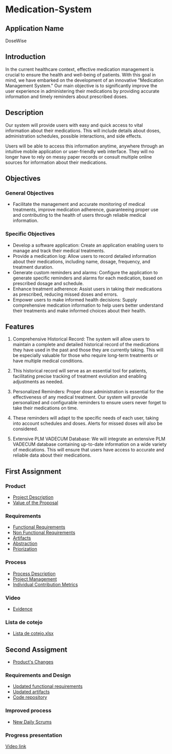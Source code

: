 # Medication-System

## Application Name

DoseWise

## Introduction

In the current healthcare context, effective medication management is crucial to ensure the health and well-being of patients. With this goal in mind, we have embarked on the development of an innovative "Medication Management System." Our main objective is to significantly improve the user experience in administering their medications by providing accurate information and timely reminders about prescribed doses.

## Description

Our system will provide users with easy and quick access to vital information about their medications. This will include details about doses, administration schedules, possible interactions, and side effects.

Users will be able to access this information anytime, anywhere through an intuitive mobile application or user-friendly web interface. They will no longer have to rely on messy paper records or consult multiple online sources for information about their medications.

## Objectives

### General Objectives

- Facilitate the management and accurate monitoring of medical treatments, improve medication adherence, guaranteeing proper use and contributing to the health of users through reliable medical information.

### Specific Objectives

- Develop a software application: Create an application enabling users to manage and track their medical treatments.
- Provide a medication log: Allow users to record detailed information about their medications, including name, dosage, frequency, and treatment duration.
- Generate custom reminders and alarms: Configure the application to generate specific reminders and alarms for each medication, based on prescribed dosage and schedule.
- Enhance treatment adherence: Assist users in taking their medications as prescribed, reducing missed doses and errors.
- Empower users to make informed health decisions: Supply comprehensive medication information to help users better understand their treatments and make informed choices about their health.

## Features

1. Comprehensive Historical Record:
    The system will allow users to maintain a complete and detailed historical record of the medications they have used in the past and those they are currently taking. This will be especially valuable for those who require long-term treatments or have multiple medical conditions.

2. This historical record will serve as an essential tool for patients,     facilitating precise tracking of treatment evolution and enabling adjustments as needed.

3. Personalized Reminders:
    Proper dose administration is essential for the effectiveness of any medical treatment. Our system will provide personalized and configurable reminders to ensure users never forget to take their medications on time.

4. These reminders will adapt to the specific needs of each user, taking into account schedules and doses. Alerts for missed doses will also be considered.

5. Extensive PLM VADECUM Database:
    We will integrate an extensive PLM VADECUM database containing up-to-date information on a wide variety of medications. This will ensure that users have access to accurate and reliable data about their medications.

## First Assignment

### Product

- [Project Description](https://github.com/jeusmatthew/Medication-System/blob/1st-submission/docs/1.%20Product/Software%20Description.md)
- [Value of the Proposal](https://github.com/jeusmatthew/Medication-System/blob/1st-submission/docs/1.%20Product/Value%20of%20the%20Proposal.md)

### Requirements

- [Functional Requirements](https://github.com/jeusmatthew/Medication-System/blob/1st-submission/docs/2.%20Requirements/Functional%20requirements.md)
- [Non Functional Requirements](https://github.com/jeusmatthew/Medication-System/blob/1st-submission/docs/2.%20Requirements/Non%20functional%20Requirements.md)
- [Artifacts](https://github.com/jeusmatthew/Medication-System/blob/1st-submission/docs/2.%20Requirements/Artifacts.md)
- [Abstraction](https://github.com/jeusmatthew/Medication-System/blob/1st-submission/docs/2.%20Requirements/Abstraction.md)
- [Priorization](https://github.com/jeusmatthew/Medication-System/blob/1st-submission/docs/2.%20Requirements/Priorization.md)

### Process

- [Process Description](https://github.com/jeusmatthew/Medication-System/blob/1st-submission/docs/3.%20Process%20Description/Process%20Description.md)
- [Project Management](https://github.com/jeusmatthew/Medication-System/tree/1st-submission/docs/3.%20Process%20Description/Scrum/Daily-Scrum's)
- [Individual Contribution Metrics](https://github.com/jeusmatthew/Medication-System/blob/1st-submission/docs/3.%20Process%20Description/Individual%20Contribution%20Metric.md)

### Video

- [Evidence](https://alumnosuady-my.sharepoint.com/:v:/g/personal/a19203731_alumnos_uady_mx/Eb_iCqTPoL5Gl1Sn6oZBrSQBZ8hrlvhKUMsrC0VUNkLRvg?e=0U2yI2)

### Lista de cotejo

- [Lista de cotejo.xlsx](/First%20assigment/Lista%20de%20cotejo.xlsx)

## Second Assigment

- [Product's Changes](docs/1.%20Product/Product's%20Changes.md)

### Requirements and Design

- [Updated functional requirements](/docs/2.%20Requirements/Functional%20requirements.md)
- [Updated artifacts](/docs/2.%20Requirements/Artifacts.md)
- [Code repository](https://github.com/jeusmatthew/Dosewise-code/tree/ade9bad16ca5958fe04206af5dccd328e5efeb64)

### Improved process

- [New Daily Scrums](/docs/3.%20Process%20Description/Scrum/Daily-Scrum's/)

### Progress presentation

[Video link](https://youtu.be/hW6b2gJt6_k)
